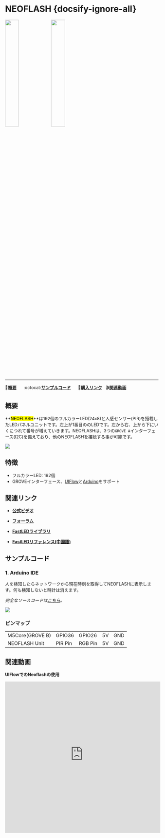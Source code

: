 # NEOFLASH {docsify-ignore-all}

<img src="assets/img/product_pics/unit/unit_neoflash_01.png" width="30%" height="30%"><img src="assets/img/product_pics/unit/unit_neoflash_02.png" width="30%" height="30%">

***

:memo:**[概要](#概要)**&nbsp;&nbsp;&nbsp;&nbsp;&nbsp;&nbsp;:octocat:**[サンプルコード](#サンプルコード)**&nbsp;&nbsp;&nbsp;&nbsp;&nbsp;&nbsp;🛒**[購入リンク](https://www.aliexpress.com/item/M5Stack-Newest-NeoFlash-Light-Board-made-of-Acrylic-with-192pcs-NeoPixels-and-PIR-Sensor-compatible-with/32957760176.html)**&nbsp;&nbsp;&nbsp;:clapper:**[関連動画](#関連動画)**

## 概要

**<mark>NEOFLASH</mark>**は192個のフルカラーLED(24x8)と人感センサー(PIR)を搭載したLEDパネルユニットです。左上が1番目ののLEDです。左から右、上から下にいくにつれて番号が増えていきます。NEOFLASHは、3つの`GROVE A`インターフェース(I2C)を備えており、他のNEOFLASHを接続する事が可能です。

<img src="assets/img/product_pics/unit/unit_neoflash_03.png">

## 特徴

- フルカラーLED: 192個
- GROVEインターフェース、[UIFlow](http://flow.m5stack.com)と[Arduino](http://www.arduino.cc)をサポート

## 関連リンク

- **[公式ビデオ](https://www.youtube.com/channel/UCozgFVglWYQXbvTmGyS739w)**

- **[フォーラム](http://forum.m5stack.com/)**

- **[FastLEDライブラリ](https://github.com/FastLED/FastLED/wiki/Overview)**

- **[FastLEDリファレンス(中国語)](http://www.taichi-maker.com/homepage/reference-index/arduino-library-index/fastled-library/)**

## サンプルコード

### 1. Arduino IDE

人を検知したらネットワークから現在時刻を取得してNEOFLASHに表示します。何も検知しないと時計は消えます。

*完全なソースコードは[こちら](https://github.com/m5stack/M5-ProductExampleCodes/tree/master/Unit/NEOPIXEL/Arduino)。*

<img src="assets/img/product_pics/unit/unit_example/NEOFLASH/example_unit_neoflash_01.png">

### ピンマップ

<table>
<tr><td>M5Core(GROVE B)</td><td>GPIO36</td><td>GPIO26</td><td>5V</td><td>GND</td></tr>
 <tr><td>NEOFLASH Unit</td><td>PIR Pin</td><td>RGB Pin</td><td>5V</td><td>GND</td></tr>
</table>

## 関連動画

**UIFlowでのNeoflashの使用**

<iframe height=498 width=510 src='https://m5stack.oss-cn-shenzhen.aliyuncs.com/video/%E6%95%99%E7%A8%8B/NeoFlash/E1%20-%20Neoflash%20%E4%BE%8B%E7%A8%8B%EF%BC%88UIFlow%20Tutorials%202%EF%BC%89.mp4' frameborder="0" allow="accelerometer; autoplay; encrypted-media; gyroscope; picture-in-picture" allowfullscreen></iframe>